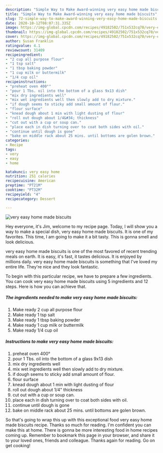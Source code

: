 ```yaml
---
description: "Simple Way to Make Award-winning very easy home made biscuits"
title: "Simple Way to Make Award-winning very easy home made biscuits"
slug: 72-simple-way-to-make-award-winning-very-easy-home-made-biscuits
date: 2020-10-12T08:07:31.335Z
image: https://img-global.cpcdn.com/recipes/49182502/751x532cq70/very-easy-home-made-biscuits-recipe-main-photo.jpg
thumbnail: https://img-global.cpcdn.com/recipes/49182502/751x532cq70/very-easy-home-made-biscuits-recipe-main-photo.jpg
cover: https://img-global.cpcdn.com/recipes/49182502/751x532cq70/very-easy-home-made-biscuits-recipe-main-photo.jpg
author: Susan Franklin
ratingvalue: 4.1
reviewcount: 31409
recipeingredient:
- "2 cup all purpose flour"
- "1 tsp salt"
- "1 tbsp baking powder"
- "1 cup milk or buttermilk"
- "1/4 cup oil"
recipeinstructions:
- "preheat oven 400°"
- "pour 1 Tbs. oil into the bottom of a glass 9x13 dish"
- "mix dry ingredients well"
- "mix wet ingredients well then slowly add to dry mixture."
- "if dough seems to sticky add small amount of flour."
- "flour surface"
- "knead dough about 1 min with light dusting of flour"
- "roll out dough about 1/4&#34; thickness"
- "cut out with a cup or soup can."
- "place each in dish turning over to coat both sides with oil."
- "continue until dough is gone"
- "bake on middle rack about 25 mins. until bottoms are golen brown."
categories:
- Recipe
tags:
- very
- easy
- home

katakunci: very easy home 
nutrition: 251 calories
recipecuisine: American
preptime: "PT21M"
cooktime: "PT32M"
recipeyield: "4"
recipecategory: Dessert

---
```



![very easy home made biscuits](https://img-global.cpcdn.com/recipes/49182502/751x532cq70/very-easy-home-made-biscuits-recipe-main-photo.jpg)

Hey everyone, it's Jim, welcome to my recipe page. Today, I will show you a way to make a special dish, very easy home made biscuits. It is one of my favorites. This time, I am going to make it a bit tasty. This is gonna smell and look delicious.



very easy home made biscuits is one of the most favored of recent trending meals on earth. It is easy, it's fast, it tastes delicious. It is enjoyed by millions daily. very easy home made biscuits is something that I've loved my entire life. They're nice and they look fantastic.


To begin with this particular recipe, we have to prepare a few ingredients. You can cook very easy home made biscuits using 5 ingredients and 12 steps. Here is how you can achieve that.

<!--inarticleads1-->

##### The ingredients needed to make very easy home made biscuits:

1. Make ready 2 cup all purpose flour
1. Make ready 1 tsp salt
1. Make ready 1 tbsp baking powder
1. Make ready 1 cup milk or buttermilk
1. Make ready 1/4 cup oil




<!--inarticleads2-->

##### Instructions to make very easy home made biscuits:

1. preheat oven 400°
1. pour 1 Tbs. oil into the bottom of a glass 9x13 dish
1. mix dry ingredients well
1. mix wet ingredients well then slowly add to dry mixture.
1. if dough seems to sticky add small amount of flour.
1. flour surface
1. knead dough about 1 min with light dusting of flour
1. roll out dough about 1/4&#34; thickness
1. cut out with a cup or soup can.
1. place each in dish turning over to coat both sides with oil.
1. continue until dough is gone
1. bake on middle rack about 25 mins. until bottoms are golen brown.




So that's going to wrap this up with this exceptional food very easy home made biscuits recipe. Thanks so much for reading. I'm confident you can make this at home. There is gonna be more interesting food in home recipes coming up. Remember to bookmark this page in your browser, and share it to your loved ones, friends and colleague. Thanks again for reading. Go on get cooking!
